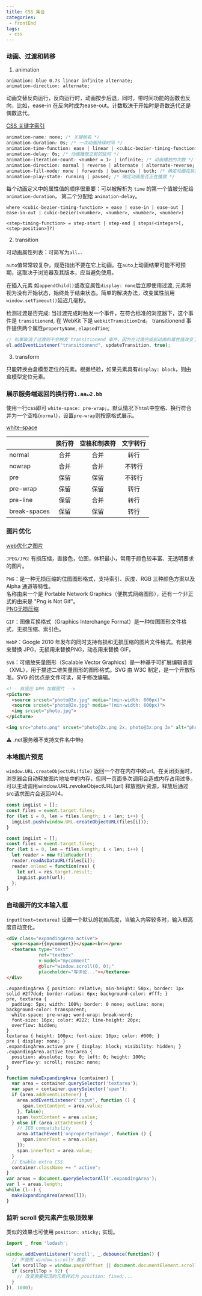 ```yaml
---
title: CSS 集合
categories:
 - frontEnd
tags:
 - css
---
```


### 动画、过渡和转移

1. animation

  `animation: blue 0.7s linear infinite alternate;`  
  `animation-direction: alternate;`
  
  动画交替反向运行，反向运行时，动画按步后退，同时，带时间功能的函数也反向，比如，ease-in 在反向时成为ease-out。计数取决于开始时是奇数迭代还是偶数迭代。

  [CSS 关键字索引](https://developer.mozilla.org/zh-CN/docs/Web/CSS/Reference)

  ```css
  animation-name: none; /* 关键帧名 */
  animation-duration: 0s; /* 一次动画持续时间 */
  animation-time-function: ease | linear | <cubic-bezier-timing-function> | <step-timing-function>; /* 动画时间函数 */
  animation-delay: 0s; /* 动画播放之前的延时 */
  animation-iteration-count: <number = 1> | infinite; /* 动画播放的次数 */
  animation-direction: normal | reverse | alternate | alternate-reverse; /* 动画播放的方向 */
  animation-fill-mode: none | forwards | backwards | both; /* 确定动画在执行之前和之后这两个阶段应用的样式 */
  animation-play-state: running | paused; /* 确定动画是否正在播放 */
  ```

  每个动画定义中的属性值的顺序很重要：可以被解析为 `time` 的第一个值被分配给`animation-duration`， 第二个分配给 `animation-delay`。

  `where <cubic-bezier-timing-function> = ease | ease-in | ease-out | ease-in-out | cubic-bezier(<number>, <number>, <number>, <number>)`

  `<step-timing-function> = step-start | step-end | steps(<integer>[, <step-position>]?)`

2. transition

  可动画属性列表：可简写为`all`...

  `auto`值常常较复杂，规范指出不要在它上动画。在`auto`上动画结果可能不可预期，这取决于浏览器及其版本，应当避免使用。

  在插入元素 如`appendChild()`或改变属性`display: none`后立即使用过渡, 元素将视为没有开始状态，始终处于结束状态。简单的解决办法，改变属性前用`window.setTimeout()`延迟几毫秒。

  检测过渡是否完成: 当过渡完成时触发一个事件，在符合标准的浏览器下，这个事件是 `transitionend`, 在 WebKit 下是 `webkitTransitionEnd`。 transitionend 事件提供两个属性`propertyName`, `elapsedTime`;

  ```js
  // 如果取消了过渡则不会触发 transitionend 事件，因为在过渡完成前动画的属性值改变了。
  el.addEventListener("transitionend", updateTransition, true);
  ```

3. transform

  只能转换由盒模型定位的元素。根据经验，如果元素具有`display: block`，则由盒模型定位元素。


### 展示服务端返回的换行符`1.aa↵2.bb`

  使用一行css即可 `white-space: pre-wrap;`。默认情况下`html`中空格、换行符合并为一个空格(`normal`)，设置`pre-wrap`则按原格式展示。

  [white-space](https://developer.mozilla.org/zh-CN/docs/Web/CSS/white-space)

  |           |换行符|空格和制表符|文字转行|
  |-----------|:--: |:--:|:-----:|
  normal      |合并 |合并 |转行
  nowrap      |合并 |合并 |不转行
  pre         |保留 |保留 |不转行
  pre-wrap    |保留 |保留 |转行
  pre-line    |保留 |合并 |转行
  break-spaces|保留 |保留 |转行


### 图片优化

  [web优化之图片](https://juejin.im/post/5dc7fb87e51d454b4213c934)

  `JPEG/JPG`: 有损压缩，直接色，位图，体积最小，常用于颜色较丰富、无透明要求的图片。

  `PNG`：是一种无损压缩的位图图形格式，支持索引、灰度、RGB 三种颜色方案以及 Alpha 通道等特性。  
  名称由来一个是 Portable Network Graphics（便携式网络图形），还有一个非正式的由来是 "Png is Not Gif"。  
  [PNG无损压缩](https://tinypng.com/)

  `GIF`：图像互换格式（Graphics Interchange Format）是一种位图图形文件格式，无损压缩、索引色。

  `WebP`：Google 2010 年发布的同时支持有损和无损压缩的图片文件格式。有损用来替换 JPG，无损用来替换PNG，动态用来替换 GIF。

  `SVG`：可缩放矢量图形（Scalable Vector Graphics）是一种基于可扩展编辑语言（XML），用于描述二维矢量图形的图形格式。SVG 由 W3C 制定，是一个开放标准。SVG 的优点是文件可读，易于修改编辑。

  ```html
  <!-- 自适应 DPR 加载图片 -->
  <picture>  
    <source srcset="photo@3x.jpg" media="(min-width: 800px)">  
    <source srcset="photo@2x.jpg" media="(min-width: 600px)">  
    <img srcset="photo.jpg">  
  </picture>

  <img src="photo.png" srcset="photo@2x.png 2x, photo@3x.png 3x" alt="photo" />
  ```

  ⚠️ .net服务器不支持文件名中带`@`


### 本地图片预览

  `window.URL.createObjectURL(file)` 返回一个存在内存中的url。在关闭页面时，浏览器会自动释放图片地址中的内存，但同一页面多次调用会造成内存占用过多。可以主动调用window.URL.revokeObjectURL(url) 释放图片资源，释放后通过src请求图片会返回404。

  ```js {4}
  const imgList = [];
  const files = event.target.files;
  for (let i = 0, len = files.length; i < len; i++) {
    imgList.push(window.URL.createObjectURL(files[i]));
  }
  ```

  ```js {4}
  const imgList = [];
  const files = event.target.files;
  for (let i = 0, len = files.length; i < len; i++) {
    let reader = new FileReader();
    reader.readAsDataURL(files[i]);
    reader.onload = function(res) {
      let url = res.target.result;
      imgList.push(url);
    };
  }
  ```


### 自动展开的文本输入框

  `input[text=textarea]` 设置一个默认的初始高度，当输入内容较多时，输入框高度自动变化。

  ```html
  <div class="expandingArea active">
    <pre><span>{{mycomment}}</span><br></pre>
    <textarea type="text"
              ref="textbox"
              v-model="mycomment"
              @blur="window.scroll(0, 0);"
              placeholder="写评论..."></textarea>
  </div>
  ```

  ```less
  .expandingArea { position: relative; min-height: 50px; border: 1px solid #2f7dcd; border-radius: 6px; background-color: #fff; }
  pre, textarea {
    padding: 5px; width: 100%; border: 0 none; outline: none; background-color: transparent;
    white-space: pre-wrap; word-wrap: break-word;
    font-size: 16px; color: #222; line-height: 20px;
    overflow: hidden;
  }
  textarea { height: 100px; font-size: 16px; color: #000; }
  pre { display: none; }
  .expandingArea.active pre { display: block; visibility: hidden; }
  .expandingArea.active textarea {
    position: absolute; top: 0; left: 0; height: 100%;
    overflow-y: scroll; resize: none;
  }
  ```

  ```js
  function makeExpandingArea (container) {
    var area = container.querySelector('textarea');
    var span = container.querySelector('span');
    if (area.addEventListener) {
      area.addEventListener('input', function () {
        span.textContent = area.value;
      }, false);
      span.textContent = area.value;
    } else if (area.attachEvent) {
      // IE8 compatibility
      area.attachEvent('onpropertychange', function () {
        span.innerText = area.value;
      });
      span.innerText = area.value;
    }
    // Enable extra CSS
    container.className += " active";
  }
  var areas = document.querySelectorAll('.expandingArea');
  var l = areas.length;
  while (l--) {
    makeExpandingArea(areas[l]);
  }
  ```


### 监听 scroll 使元素产生吸顶效果

  类似的效果也可使用 `position: sticky;` 实现。

  ```js
  import _ from 'lodash';

  window.addEventListener('scroll', _.debounce(function() {
    // 不使用 window.scrollY 兼容
    let scrollTop = window.pageYOffset || document.documentElement.scrollTop || document.body.scrollTop;
    if (scrollTop > 92) {
      // 改变需要吸顶的元素样式为 position: fixed;...
    }
  }), 1000);
  ```